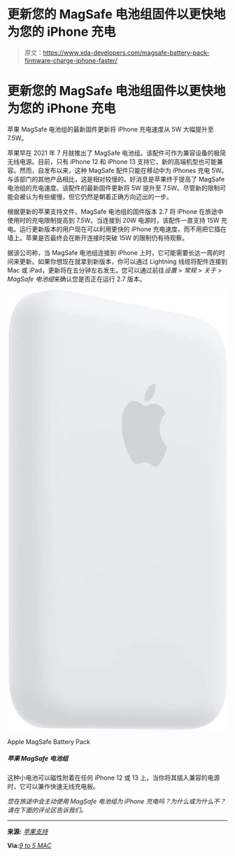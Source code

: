 # 更新您的 MagSafe 电池组固件以更快地为您的 iPhone 充电

> 原文：<https://www.xda-developers.com/magsafe-battery-pack-firmware-charge-iphone-faster/>

# 更新您的 MagSafe 电池组固件以更快地为您的 iPhone 充电

苹果 MagSafe 电池组的最新固件更新将 iPhone 充电速度从 5W 大幅提升至 7.5W。

苹果早在 2021 年 7 月就推出了 MagSafe 电池组。该配件可作为兼容设备的极简无线电源。目前，只有 iPhone 12 和 iPhone 13 支持它，新的高端机型也可能兼容。然而，自发布以来，这种 MagSafe 配件只能在移动中为 iPhones 充电 5W。与该部门的其他产品相比，这是相对较慢的。好消息是苹果终于提高了 MagSafe 电池组的充电速度。该配件的最新固件更新将 5W 提升至 7.5W。尽管新的限制可能会被认为有些缓慢，但它仍然是朝着正确方向迈出的一步。

根据更新的苹果支持文件，MagSafe 电池组的固件版本 2.7 将 iPhone 在旅途中使用时的充电限制提高到 7.5W。当连接到 20W 电源时，该配件一直支持 15W 充电。运行更新版本的用户现在可以利用更快的 iPhone 充电速度，而不用把它插在墙上。苹果是否最终会在断开连接时突破 15W 的限制仍有待观察。

据该公司称，当 MagSafe 电池组连接到 iPhone 上时，它可能需要长达一周的时间来更新。如果你想现在就拿到新版本，你可以通过 Lightning 线缆将配件连接到 Mac 或 iPad，更新将在五分钟左右发生。您可以通过前往*设置* > *常规* > *关于* > *MagSafe 电池组*来确认您是否正在运行 2.7 版本。

 <picture>![This small battery magnetically attaches to any iPhone 12 or 13, and it doubles as a fast wireless charging pad when you plug it into a compatible power source.](img/93a6c93a118d859f48190412c8f7aef3.png)</picture> 

Apple MagSafe Battery Pack

##### 苹果 MagSafe 电池组

这种小电池可以磁性附着在任何 iPhone 12 或 13 上，当你将其插入兼容的电源时，它可以兼作快速无线充电板。

*您在旅途中会主动使用 MagSafe 电池组为 iPhone 充电吗？为什么或为什么不？请在下面的评论区告诉我们。*

* * *

**来源:** [*苹果支持*](https://support.apple.com/en-us/HT212174)

**Via:**[*9 to 5 MAC*](https://9to5mac.com/2022/04/20/apple-magsafe-battery-pack-iphone/)